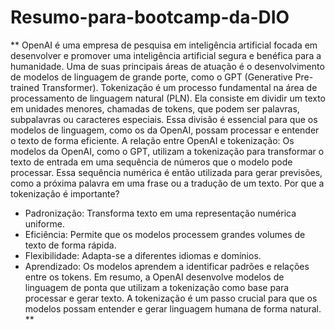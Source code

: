 # Resumo-para-bootcamp-da-DIO
** OpenAI é uma empresa de pesquisa em inteligência artificial focada em desenvolver e promover uma inteligência artificial segura e benéfica para a humanidade. Uma de suas principais áreas de atuação é o desenvolvimento de modelos de linguagem de grande porte, como o GPT (Generative Pre-trained Transformer).
Tokenização é um processo fundamental na área de processamento de linguagem natural (PLN). Ela consiste em dividir um texto em unidades menores, chamadas de tokens, que podem ser palavras, subpalavras ou caracteres especiais. Essa divisão é essencial para que os modelos de linguagem, como os da OpenAI, possam processar e entender o texto de forma eficiente.
A relação entre OpenAI e tokenização: Os modelos da OpenAI, como o GPT, utilizam a tokenização para transformar o texto de entrada em uma sequência de números que o modelo pode processar. Essa sequência numérica é então utilizada para gerar previsões, como a próxima palavra em uma frase ou a tradução de um texto.
Por que a tokenização é importante?
 * Padronização: Transforma texto em uma representação numérica uniforme.
 * Eficiência: Permite que os modelos processem grandes volumes de texto de forma rápida.
 * Flexibilidade: Adapta-se a diferentes idiomas e domínios.
 * Aprendizado: Os modelos aprendem a identificar padrões e relações entre os tokens.
Em resumo, a OpenAI desenvolve modelos de linguagem de ponta que utilizam a tokenização como base para processar e gerar texto. A tokenização é um passo crucial para que os modelos possam entender e gerar linguagem humana de forma natural. **
